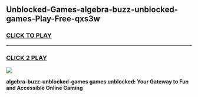 
## Unblocked-Games-algebra-buzz-unblocked-games-Play-Free-qxs3w
<h3>
<a href="https://premium76.site?title=algebra-buzz-unblocked-games&ref=12A">CLICK TO PLAY</a></h3>
<hr>

<h3>
<a href="https://premium76.site?title=algebra-buzz-unblocked-games&ref=12A">CLICK 2 PLAY</a>
  
</h3>

<a href="https://premium76.site?title=algebra-buzz-unblocked-games&ref=12A"><img src="https://clearcache.store/games.png"></a>


**algebra-buzz-unblocked-games games unblocked: Your Gateway to Fun and Accessible Online Gaming**
